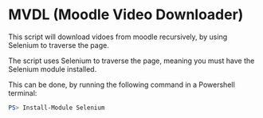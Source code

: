# MVDL (Moodle Video Downloader)

This script will download vidoes from moodle recursively, by using Selenium to traverse the page.

The script uses Selenium to traverse the page, meaning you must have the Selenium module installed.

This can be done, by running the following command in a Powershell terminal:

```powershell
PS> Install-Module Selenium
```

